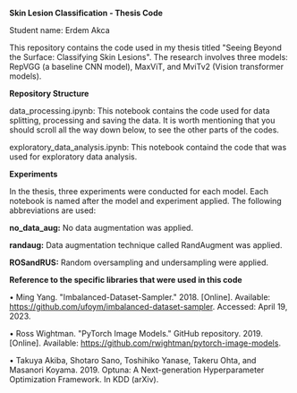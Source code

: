 **Skin Lesion Classification - Thesis Code**

Student name: Erdem Akca

This repository contains the code used in my thesis titled "Seeing Beyond the Surface: Classifying Skin Lesions". The research involves three models: RepVGG (a baseline CNN model), MaxViT, and MviTv2 (Vision transformer models).

**Repository Structure**

data_processing.ipynb: This notebook contains the code used for data splitting, processing and saving the data. It is worth mentioning that you should scroll all the way down below, to see the other parts of the codes. 


exploratory_data_analysis.ipynb: This notebook containd the code that was used for exploratory data analysis.

**Experiments**

In the thesis, three experiments were conducted for each model. Each notebook is named after the model and experiment applied. The following abbreviations are used:

**no_data_aug:** No data augmentation was applied.							

**randaug:** Data augmentation technique called RandAugment was applied.

**ROSandRUS:** Random oversampling and undersampling were applied.



**Reference to the specific libraries that were used in this code**

• Ming Yang. "Imbalanced-Dataset-Sampler." 2018. [Online]. Available: https://github.com/ufoym/imbalanced-dataset-sampler. Accessed: April 19, 2023.

• Ross Wightman. "PyTorch Image Models." GitHub repository. 2019. [Online]. Available: https://github.com/rwightman/pytorch-image-models.

• Takuya Akiba, Shotaro Sano, Toshihiko Yanase, Takeru Ohta, and Masanori Koyama. 2019. Optuna: A Next-generation Hyperparameter Optimization Framework. In KDD (arXiv).


